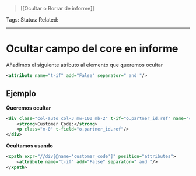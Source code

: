 > [[Ocultar o Borrar de informe]]

Tags: 
Status: 
Related: 

___

# Ocultar campo del core en informe

Añadimos el siguiente atributo al elemento que queremos ocultar
```xml
<attribute name="t-if" add="False" separator=" and "/>
```

## Ejemplo

**Queremos ocultar**
```xml
<div class="col-auto col-3 mw-100 mb-2" t-if="o.partner_id.ref" name="customer_code">  
    <strong>Customer Code:</strong>  
    <p class="m-0" t-field="o.partner_id.ref"/>  
</div>
```

**Ocultamos usando**
```xml
<xpath expr="//div[@name='customer_code']" position="attributes">  
    <attribute name="t-if" add="False" separator=" and "/>  
</xpath>
```